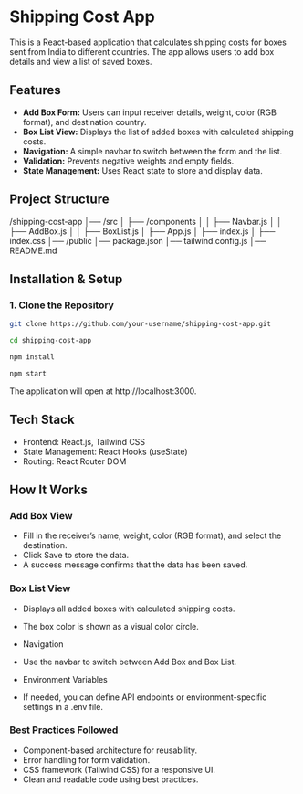 # Shipping Cost App

This is a React-based application that calculates shipping costs for boxes sent from India to different countries. The app allows users to add box details and view a list of saved boxes.

## **Features**
- **Add Box Form:** Users can input receiver details, weight, color (RGB format), and destination country.
- **Box List View:** Displays the list of added boxes with calculated shipping costs.
- **Navigation:** A simple navbar to switch between the form and the list.
- **Validation:** Prevents negative weights and empty fields.
- **State Management:** Uses React state to store and display data.

## **Project Structure**

/shipping-cost-app │── /src │ ├── /components │ │ ├── Navbar.js │ │ ├── AddBox.js │ │ ├── BoxList.js │ ├── App.js │ ├── index.js │ ├── index.css │── /public │── package.json │── tailwind.config.js │── README.md


## **Installation & Setup**
### **1. Clone the Repository**
```sh
git clone https://github.com/your-username/shipping-cost-app.git

cd shipping-cost-app

npm install

npm start

```

The application will open at http://localhost:3000.

## Tech Stack

- Frontend: React.js, Tailwind CSS
- State Management: React Hooks (useState)
- Routing: React Router DOM

## How It Works

### Add Box View

- Fill in the receiver’s name, weight, color (RGB format), and select the destination.
- Click Save to store the data.
- A success message confirms that the data has been saved.

### Box List View

- Displays all added boxes with calculated shipping costs.
- The box color is shown as a visual color circle.
- Navigation

- Use the navbar to switch between Add Box and Box List.
- Environment Variables
- If needed, you can define API endpoints or environment-specific settings in a .env file.

### Best Practices Followed

- Component-based architecture for reusability.
- Error handling for form validation.
- CSS framework (Tailwind CSS) for a responsive UI.
- Clean and readable code using best practices.
